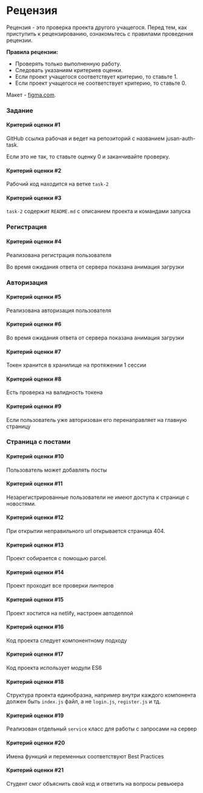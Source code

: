 # Рецензия

Рецензия - это проверка проекта другого учащегося. Перед тем, как приступить к рецензированию, ознакомьтесь с правилами проведения рецензии.

**Правила рецензии:**

- Проверять только выполненную работу.
- Следовать указаниям критериев оценки.
- Если проект учащегося соответствует критерию, то ставьте 1.
- Если проект учащегося не соответствует критерию, то ставьте 0.

Макет - [figma.com](https://www.figma.com/file/xhzDhm22URWn1dEpXsww4l/singularity%2Fauth-task2?node-id=0%3A1).

### Задание

#### Критерий оценки #1

GitHub ссылка рабочая и ведет на репозиторий с названием jusan-auth-task.

Если это не так, то ставьте оценку 0 и заканчивайте проверку.

#### Критерий оценки #2

Рабочий код находится на ветке `task-2`

#### Критерий оценки #3

`task-2` содержит `README.md` с описанием проекта и командами запуска

### Регистрация

#### Критерий оценки #4

Реализована регистрация пользователя

Во время ожидания ответа от сервера показана анимация загрузки

### Авторизация

#### Критерий оценки #5

Реализована авторизация пользователя

#### Критерий оценки #6

Во время ожидания ответа от сервера показана анимация загрузки

#### Критерий оценки #7

Токен хранится в хранилище на протяжении 1 сессии

#### Критерий оценки #8

Есть проверка на валидность токена

#### Критерий оценки #9

Если пользователь уже авторизован его перенаправляет на главную страницу

### Страница с постами

#### Критерий оценки #10

Пользователь может добавлять посты

#### Критерий оценки #11

Незарегистрированные пользователи не имеют доступа к странице с новостями.

#### Критерий оценки #12

При открытии неправильного url открывается страница 404.

#### Критерий оценки #13

Проект собирается с помощью parcel.

#### Критерий оценки #14

Проект проходит все проверки линтеров

#### Критерий оценки #15

Проект хостится на netlify, настроен автодеплой

#### Критерий оценки #16

Код проекта следует компонентному подходу

#### Критерий оценки #17

Код проекта использует модули ES6

#### Критерий оценки #18

Структура проекта единобразна, например внутри каждого компонента должен быть `index.js` файл, а не `login.js`, `register.js` и тд.

#### Критерий оценки #19

Реализован отдельный `service` класс для работы с запросами на сервер

#### Критерий оценки #20
Имена функций и переменных соответствуют Best Practices

#### Критерий оценки #21
Студент смог объяснить свой код и ответить на вопросы ревьюера
